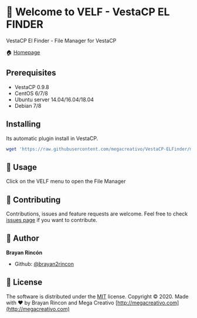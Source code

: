 # 👋 Welcome to VELF - VestaCP EL FINDER

VestaCP El Finder - File Manager for VestaCP

🏠 [Homepage](https://github.com/megacreativo/VestaCP-ELFinder)

## Prerequisites
- VestaCP 0.9.8
- CentOS 6/7/8
- Ubuntu server 14.04/16.04/18.04
- Debian 7/8

## Installing

Its automatic plugin install in VestaCP.

```sh
wget 'https://raw.githubusercontent.com/megacreativo/VestaCP-ELFinder/master/install.sh' && sh install.sh
```

## 🚀 Usage

Click on the VELF menu to open the File Manager

## 🤝 Contributing

Contributions, issues and feature requests are welcome.
Feel free to check [issues page](https://github.com/megacreativo/VestaCP-ELFinder/issues) if you want to contribute.

## 👤 Author

**Brayan Rincón**
- Github: [@brayan2rincon](https://github.com/brayan2rincon)

## 📝 License
The software is distributed under the [MIT](https://github.com/megacreativo/VestaCP-ELFinder/blob/master/LICENSE) license.
Copyright © 2020. Made with ❤️ by Brayan Rincon and Mega Creativo [http://megacreativo.com](http://megacreativo.com)